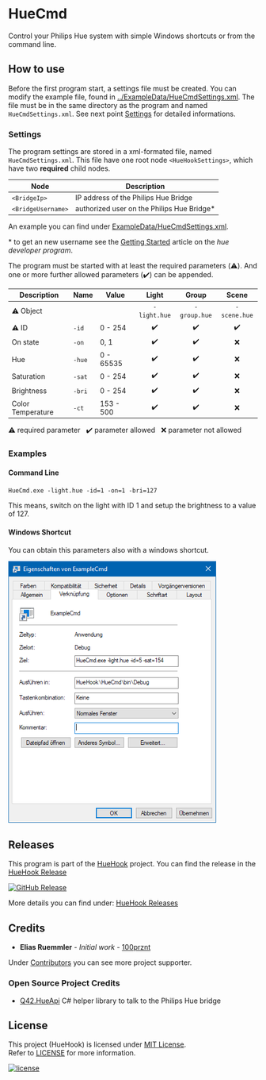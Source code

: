 # HueCmd
Control your Philips Hue system with simple Windows shortcuts or from the command line.


## How to use

Before the first program start, a settings file must be created. You can modify the example file, found in [../ExampleData/HueCmdSettings.xml](https://github.com/100prznt/HueHook/blob/master/ExampleData/HueCmdSettings.xml). The file must be in the same directory as the program and named `HueCmdSettings.xml`. See next point [Settings](#settings) for detailed informations.


### Settings
The program settings are stored in a xml-formated file, named `HueCmdSettings.xml`.
This file have one root node `<HueHookSettings>`, which have two __required__ child nodes.

|Node               |Description                                          |
|-------------------|-----------------------------------------------------|
|`<BridgeIp>`       |IP address of the Philips Hue Bridge                 |
|`<BridgeUsername>` |authorized user on the Philips Hue Bridge*           |

An example you can find under [ExampleData/HueCmdSettings.xml](https://github.com/100prznt/HueHook/blob/master/ExampleData/HueCmdSettings.xml).

\* to get an new username see the [Getting Started](https://developers.meethue.com/login/) article on the *hue developer program*.


The program must be started with at least the required parameters (:warning:). And one or more further allowed parameters (:heavy_check_mark:) can be appended.

|Description       |Name  |Value      |Light             |Group             |Scene             |
|------------------|------|-----------|:----------------:|:----------------:|:----------------:|
|:warning: Object  |      |           |`-light.hue`      |`-group.hue`      |`-scene.hue`      |
|:warning: ID      |`-id` |0 - 254    |:heavy_check_mark:|:heavy_check_mark:|:heavy_check_mark:|
|On state          |`-on` |0, 1       |:heavy_check_mark:|:heavy_check_mark:|:x:               |
|Hue               |`-hue`|0 - 65535  |:heavy_check_mark:|:heavy_check_mark:|:x:               |
|Saturation        |`-sat`|0 - 254    |:heavy_check_mark:|:heavy_check_mark:|:x:               |
|Brightness        |`-bri`|0 - 254    |:heavy_check_mark:|:heavy_check_mark:|:x:               |
|Color Temperature |`-ct` |153 - 500  |:heavy_check_mark:|:heavy_check_mark:|:x:               |

:warning: required parameter &nbsp; :heavy_check_mark: parameter allowed &nbsp; :x: parameter not allowed

### Examples

#### Command Line
`HueCmd.exe -light.hue -id=1 -on=1 -bri=127`

This means, switch on the light with ID 1 and setup the brightness to a value of 127.

#### Windows Shortcut
You can obtain this parameters also with a windows shortcut.


![HueCmd example shortcut](../Images/HueCmdExampleShortcut.PNG)

## Releases
This program is part of the [HueHook](https://github.com/rmmlr/huehook) project. You can find the release in the [HueHook Release](https://github.com/100prznt/huehook/releases)

[![GitHub Release](https://img.shields.io/github/release/rmmlr/huehook.svg)](https://github.com/100prznt/huehook/releases/latest)

More details you can find under: [HueHook Releases](https://github.com/100prznt/HueHook#releases)

## Credits

* **Elias Ruemmler** - *Initial work* - [100prznt](https://github.com/100prznt)

Under [Contributors](https://github.com/100prznt/HueHook/contributors) you can see more project supporter.

### Open Source Project Credits

* [Q42.HueApi](https://github.com/Q42/Q42.HueApi) C# helper library to talk to the Philips Hue bridge 

## License

This project (HueHook) is licensed under  [MIT License](http://www.opensource.org/licenses/mit-license.php "Read more about the MIT license form").  
Refer to [LICENSE](https://github.com/100prznt/HueHook/blob/master/LICENSE.txt) for more information.

[![license](https://img.shields.io/github/license/100prznt/HueHook.svg)](https://github.com/100prznt/HueHook/blob/master/LICENSE.txt) 
